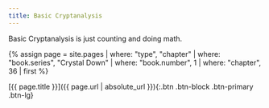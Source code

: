 ```yaml
---
title: Basic Cryptanalysis
---
```

Basic Cryptanalysis is just counting and doing math.

{% assign page = site.pages
  | where: "type", "chapter"
  | where: "book.series", "Crystal Down"
  | where: "book.number", 1
  | where: "chapter", 36
  | first %}

[{{ page.title }}]({{ page.url | absolute_url }}){:.btn .btn-block .btn-primary .btn-lg}
<!--more-->
